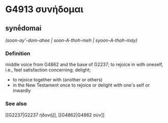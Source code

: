 # G4913 συνήδομαι

## synḗdomai

_(soon-ay'-dom-ahee | soon-A-thoh-meh | syoon-A-thoh-may)_

### Definition

middle voice from G4862 and the base of G2237; to rejoice in with oneself, i.e., feel satisfaction concerning; delight; 

- to rejoice together with (another or others)
- in the New Testament once to rejoice or delight with one's self or inwardly

### See also

[[G2237|G2237 ἡδονή]], [[G4862|G4862 σύν]]
